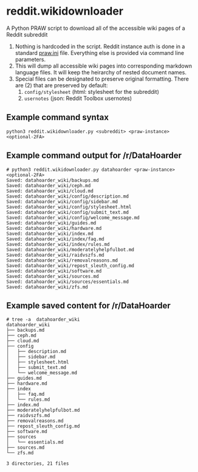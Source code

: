 # reddit.wikidownloader
A Python PRAW script to download all of the accessible wiki pages of a Reddit subreddit

1. Nothing is hardcoded in the script. Reddit instance auth is done in a standard [praw.ini](https://praw.readthedocs.io/en/stable/getting_started/configuration/prawini.html) file. Everything else is provided via command line parameters.
1. This will dump all accessible wiki pages into corresponding markdown language files. It will keep the heirarchy of nested document names.
1. Special files can be designated to preserve original formatting. There are (2) that are preserved by default:
   1. `config/stylesheet` (html: stylesheet for the subreddit)
   1. `usernotes` (json: Reddit Toolbox usernotes)

## Example command syntax

    python3 reddit.wikidownloader.py <subreddit> <praw-instance> <optional-2FA>

## Example command output for /r/DataHoarder

    # python3 reddit.wikidownloader.py datahoarder <praw-instance> <optional-2FA>
    Saved: datahoarder_wiki/backups.md
    Saved: datahoarder_wiki/ceph.md
    Saved: datahoarder_wiki/cloud.md
    Saved: datahoarder_wiki/config/description.md
    Saved: datahoarder_wiki/config/sidebar.md
    Saved: datahoarder_wiki/config/stylesheet.html
    Saved: datahoarder_wiki/config/submit_text.md
    Saved: datahoarder_wiki/config/welcome_message.md
    Saved: datahoarder_wiki/guides.md
    Saved: datahoarder_wiki/hardware.md
    Saved: datahoarder_wiki/index.md
    Saved: datahoarder_wiki/index/faq.md
    Saved: datahoarder_wiki/index/rules.md
    Saved: datahoarder_wiki/moderatelyhelpfulbot.md
    Saved: datahoarder_wiki/raidvszfs.md
    Saved: datahoarder_wiki/removalreasons.md
    Saved: datahoarder_wiki/repost_sleuth_config.md
    Saved: datahoarder_wiki/software.md
    Saved: datahoarder_wiki/sources.md
    Saved: datahoarder_wiki/sources/essentials.md
    Saved: datahoarder_wiki/zfs.md

## Example saved content for /r/DataHoarder

    # tree -a  datahoarder_wiki
    datahoarder_wiki
    ├── backups.md
    ├── ceph.md
    ├── cloud.md
    ├── config
    │   ├── description.md
    │   ├── sidebar.md
    │   ├── stylesheet.html
    │   ├── submit_text.md
    │   └── welcome_message.md
    ├── guides.md
    ├── hardware.md
    ├── index
    │   ├── faq.md
    │   └── rules.md
    ├── index.md
    ├── moderatelyhelpfulbot.md
    ├── raidvszfs.md
    ├── removalreasons.md
    ├── repost_sleuth_config.md
    ├── software.md
    ├── sources
    │   └── essentials.md
    ├── sources.md
    └── zfs.md
    
    3 directories, 21 files
